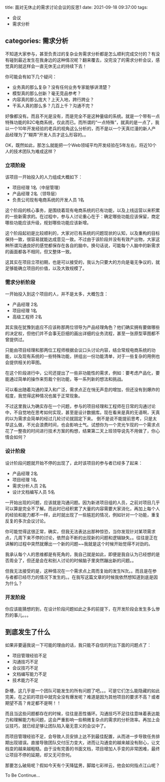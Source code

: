title:  面对无休止的需求讨论会议的反思1
date: 2021-09-18 09:37:00
tags:
- 会议
- 需求分析

categories: 需求分析
---

不知道大家参与，甚至负责过的复杂业务需求分析都是怎么顺利完成交付的？有没有碰到最近发生在我身边的这种情况呢？翻来覆去，没完没了的需求分析会议，感觉真的就这样会一直无休无止的持续下去！

你可能会有如下几个疑问：

- 业务真的那么复杂？没有任何业务专家能够讲清楚？
- 模型真的那么创新？毫无竞品参考？
- 内容真的那么庞大？上天入地，跨行跨业？
- 干系人真的那么多？几百上千？沟通不完？

好像都没有。而且不光是没有，而是完全不是这种量级的系统。就是一个带有一点特殊功能的B2C电商系统，仅此而已。而所谓的“一点特殊”，就真的是一点了，我以一个10年开发经验的老兵的视角这么分析的，而不是以一个天真烂漫的新人产品经理为了“糊弄”开发人员才这么形容的。。

OK，既然如此，那怎么就能把一个Web领域平均开发经验在5年左右，将近10个人的技术团队为难成这样？


### 立项阶段

该项目一开始投入的人力组成大概如下：

- 项目经理 1名（中层管理）
- 产品经理 2名（领导层）
- 负责公司现有电商系统的开发人员 1名

这个阶段的核心事务，是围绕着现有电商系统的已有功能，以及上线运营以来积累的一些新需求的。在过程中，参与人讨论重心在于：确定哪些功能应该保留，商定哪些功能应该升级，规划哪些功能应该新增。

这个阶段起初是比较顺利的，大家对已有系统的问题现状的认知，以及重构的目标保持一致，很容易就能达成意见一致。不过由于该阶段并没有有效产出物，大家这种所谓沟通良好的感觉都保存在各自的脑中。换句话说，可能每个人脑中的新需求的画面都各不相同，但又整体一致。

这其实在项目立项初期，也是可以接受的，我认为只要大的方向是毫无争议的，就足够能确立项目的价值，以及大致规模了。


### 需求分析阶段

一开始投入到这个项目的人，并不是太多，大概包含：

- 产品经理 2名
- 项目经理 1名
- 高级工程师 2名

其实我在犹豫到底应不应该称那两位领导为产品经理角色？他们确实拥有要做哪些的决定权，但他们并不会事无巨细的画出详细的业务流程，甚至一张原型草图都不曾提供过。

只能由项目经理和那两位工程师根据会议口头讨论内容，结合常规电商系统的功能，以及现有系统的一些特殊功能，拼组出一份功能清单，对于一些复杂的用例也会提供相关的草图。

在这个阶段进行中，公司还提出了一些非功能性的需求，例如：要考虑产品化，要能通过简单的操作来剪裁个别功能，等一系列新的想法和挑战。

可以看出随着沟通的深入和广泛，需求点正在悄无声息的增加，但还没有到爆炸的程度，我觉得这种情况也属于正常现象。

不过这里我认为确实存在一个问题，参与的项目经理和工程师在日常的沟通讨论中，不自觉地在思考如何实现，甚至是设计数据库。现在看来是真的无语啊，天真的以为需求会简单的经过几轮讨论就固定下来。
倒不是说不能提前思考，只是太早这么做，不光会浪费时间，也会影响士气。试想你为一个灵光乍现的一个需求点花了一整夜的时间进行技术方案的构想，结果第二天上班领导说先不用做了，你心情会如何？

### 设计阶段

设计阶段问题就开始不停的出现了，此时该项目的参与者已经多了起来：

- 产品经理 2名
- 项目经理 1名
- 需求分析人员 2名
- 设计文档编写人员 5名

一开始出现的问题，应该就是沟通问题。因为新进项目组的人员，之前对项目几乎可以算是完全不了解。而此时已经积累了大量的内容需要大家消化，再加上每个人的经验和能力都不一样，此时就出现了一些尴尬的情况，例如针对一个功能，重复反复的多次会议讨论。

你可能觉得这很正常，确实，但我无法表达出那种惊恐，当你发现针对某项需求点，几周下来不停的讨论，依然会不断的出现新的问题和逻辑缺失。。往往是正在讲解的过程中突然就爆出一个新的问题~~我就是这个时候开始觉得不对劲的。

我承认每个人的思维都是有死角的，我自己就是如此，即便是我自认为已经想的是否周全了，但还是会在和别人讨论的时候脑子里突然蹦出新的问题。。

但我无法接受的是，这种情况在一个需求点上周而复始的发生N次。。而且是在参与者都已经尽力的情况下发生的。。在我写这篇文章的时候我依然想知道到底是因为什么？

### 开发阶段

你应该能猜想的到，在设计阶段问题如此之多的前提下，在开发阶段会发生多么惨烈的事儿。。。


## 到底发生了什么

如果非要逼我说一下可能的理由的话，我只能不自信的列出下面的问题点了：

- 项目管理经验不足
- 沟通技巧不足
- 会议技巧不足
- 文档编写能力不足
- 技术能力不足

卧槽，这几乎是一个团队可能发生的所有问题了吧。。。可是它们怎么能隐藏的如此完美，在之前的项目中就完全没有爆发呢？难道是因为其他项目的要求不高？或者期望不高？肯定都不是啊！！

而且当这些问题都存在的时候，往往是恶性循环。沟通技巧不足往往意味着表达能力和理解能力有问题，这会严重影响一些稍微复杂点的需求的分析效率。再加上会议技巧，就已经足够让团队陷入毫无意义的会议中了。

而项目管理经验不足，会导致人员安排上达不到最佳配置，从而进一步导致任务排期出现错误。直接导致团队交付压力变大，进而让沟通变的越来越没有耐心，让文档变的越来越粗糙。由于没有完善的书面文档，项目增加人手变的非常困难，最终让项目不停的延期，却又无可奈何。

那要怎么破局呢？假如今天有个天降猛男，脚踏七彩祥云，他会如何指点江山呢？

To Be Continue...
